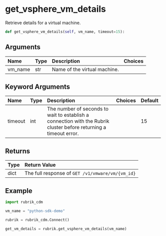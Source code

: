 # get\_vsphere\_vm\_details

Retrieve details for a virtual machine.

```python
def get_vsphere_vm_details(self, vm_name, timeout=15):
```

## Arguments

| Name | Type | Description | Choices |
| :--- | :--- | :--- | :--- |
| vm\_name | str | Name of the virtual machine. |  |

## Keyword Arguments

| Name | Type | Description | Choices | Default |
| :--- | :--- | :--- | :--- | :--- |
| timeout | int | The number of seconds to wait to establish a connection with the Rubrik cluster before returning a timeout error. |  | 15 |

## Returns

| Type | Return Value |
| :--- | :--- |
| dict | The full response of `GET /v1/vmware/vm/{vm_id}` |

## Example

```python
import rubrik_cdm

vm_name = "python-sdk-demo"

rubrik = rubrik_cdm.Connect()

get_vm_details = rubrik.get_vsphere_vm_details(vm_name)
```

